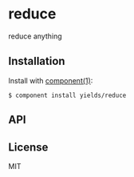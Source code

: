 
# reduce

  reduce anything

## Installation

  Install with [component(1)](http://component.io):

    $ component install yields/reduce

## API



## License

  MIT
